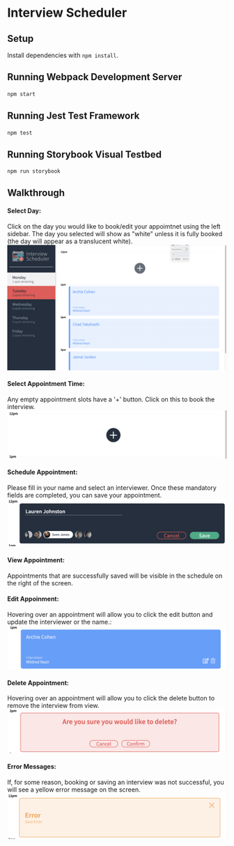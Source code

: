 # Interview Scheduler

## Setup

Install dependencies with `npm install`.

## Running Webpack Development Server

```sh
npm start
```

## Running Jest Test Framework

```sh
npm test
```

## Running Storybook Visual Testbed

```sh
npm run storybook
```

## Walkthrough
#### Select Day:
Click on the day you would like to book/edit your appoimtnet using the left sidebar. The day you selected will show as "white" unless it is fully booked (the day will appear as a translucent white).
![Select Day](./public/images/select.png)

#### Select Appointment Time:
Any empty appointment slots have a '+' button. Click on this to book the interview.
![Select Day](./public/images/add-screenshot.png)

#### Schedule Appointment:
Please fill in your name and select an interviewer. Once these mandatory fields are completed, you can save your appointment.
![Select Day](./public/images/form.png)

#### View Appointment:
Appointments that are successfully saved will be visible in the schedule on the right of the screen.

#### Edit Appoinment:
Hovering over an appointment will allow you to click the edit button and update the interviewer or the name.:
![Select Day](./public/images/edit-screenshot.png)

#### Delete Appointment:
Hovering over an appointment will allow you to click the delete button to remove the interview from view.
![Select Day](./public/images/delete-screenshot.png)

#### Error Messages:
If, for some reason, booking or saving an interview was not successful, you will see a yellow error message on the screen.
![Select Day](./public/images/error.png)